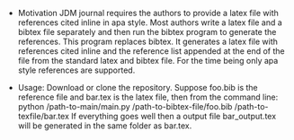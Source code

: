 * Motivation
  JDM journal requires the authors to provide a latex file  with references cited 
  inline in apa style. Most authors write a latex file and a bibtex file
  separately and then run the bibtex program to generate the references.
  This program replaces bibtex. It generates a latex file with references cited
  inline and the reference list appended at the end of the file from the standard
  latex and bibtex file. For the time being only apa style references are supported.

* Usage:
  Download or clone the repository. Suppose foo.bib is the reference file and 
  bar.tex is the latex file, then from the command line:
  python /path-to-main/main.py /path-to-bibtex-file/foo.bib /path-to-texfile/bar.tex
  If everything goes well then a output file bar_output.tex will be generated in
  the same folder as bar.tex.
